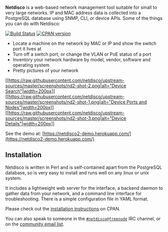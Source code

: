 **Netdisco** is a web-based network management tool suitable for small to very large networks. IP and MAC address data is collected into a PostgreSQL database using SNMP, CLI, or device APIs. Some of the things you can do with Netdisco:

[![Build Status](https://travis-ci.org/netdisco/netdisco.svg?branch=master)](https://travis-ci.org/netdisco/netdisco)
[![CPAN version](https://badge.fury.io/pl/App-Netdisco.svg)](https://metacpan.org/pod/App::Netdisco)

* Locate a machine on the network by MAC or IP and show the switch port it lives at
* Turn off a switch port, or change the VLAN or PoE status of a port
* Inventory your network hardware by model, vendor, software and operating system
* Pretty pictures of your network

[[[https://raw.githubusercontent.com/netdisco/upstream-sources/master/screenshots/nd2-shot-2.png|alt="Device Search"|width=200px]]](https://raw.githubusercontent.com/netdisco/upstream-sources/master/screenshots/nd2-shot-2.png)
[[[https://raw.githubusercontent.com/netdisco/upstream-sources/master/screenshots/nd2-shot-1.png|alt="Device Ports and Nodes"|width=200px]]](https://raw.githubusercontent.com/netdisco/upstream-sources/master/screenshots/nd2-shot-1.png)
[[[https://raw.githubusercontent.com/netdisco/upstream-sources/master/screenshots/nd2-shot-3.png|alt="Device Details"|width=200px]]](https://raw.githubusercontent.com/netdisco/upstream-sources/master/screenshots/nd2-shot-3.png)

See the demo at: [https://netdisco2-demo.herokuapp.com/](https://netdisco2-demo.herokuapp.com/)

##  Installation

Netdisco is written in Perl and is self-contained apart from the PostgreSQL database, so is very easy to install and runs well on any linux or unix system.

It includes a lightweight web server for the interface, a backend daemon to gather data from your network, and a command line interface for troubleshooting. There is a simple configuration file in YAML format.

Please check out the [installation instructions](https://metacpan.org/pod/App::Netdisco) on CPAN.

You can also speak to someone in the [`#netdisco@freenode`](https://webchat.freenode.net/?randomnick=1&prompt=1&channels=%23netdisco) IRC channel, or on the [community email list](https://lists.sourceforge.net/lists/listinfo/netdisco-users).

